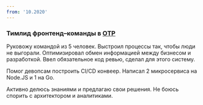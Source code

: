 ```yaml
---
from: '10.2020'
---
```


### Тимлид фронтенд–команды в [ОТР](https://otr.ru/)

Руковожу командой из 5 человек. Выстроил процессы так, чтобы люди не выгорали. Оптимизировал обмен информацией между бизнесом и разработкой. Ввел обязательное код ревью, сделал для этого систему.

Помог девопсам построить CI/CD конвеер. Написал 2 микросервиса на Node.JS и 1 на Go.

Активно делюсь знаниями и предлагаю свои решения. Не боюсь спорить с архитектором и аналитиками.
